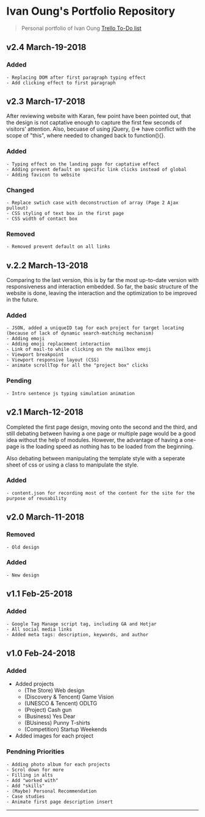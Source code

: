 # Ivan Oung's Portfolio Repository
> Personal portfolio of Ivan Oung
[Trello To-Do list](https://trello.com/c/a2vtr4ha/24-to-do)


## v2.4 March-19-2018
### Added
    - Replacing DOM after first paragraph typing effect
    - Add clicking effect to first paragraph

## v2.3 March-17-2018
After reviewing website with Karan, few point have been pointed out, that the design is not captative enough to capture the first few seconds of visitors' attention. Also, becuase of using jQuery, ()=> have conflict with the scope of "this", where needed to changed back to function(){}.

### Added
    - Typing effect on the landing page for captative effect
    - Adding prevent default on specific link clicks instead of global
    - Adding favicon to website

### Changed
    - Replace swtich case with deconstruction of array (Page 2 Ajax pullout)
    - CSS styling of text box in the first page
    - CSS width of contact box

### Removed
    - Removed prevent default on all links


## v.2.2 March-13-2018
Comparing to the last version, this is by far the most up-to-date version with responsiveness and interaction embedded. So far, the basic structure of the website is done, leaving the interaction and the optimization to be improved in the future.

### Added
    - JSON, added a uniqueID tag for each project for target locating (because of lack of dynamic search-matching mechanism)
    - Adding emoji
    - Adding emoji replacement interaction
    - Link of mail-to while clicking on the mailbox emoji
    - Viewport breakpoint
    - Viewport responsive layout (CSS)
    - animate scrollTop for all the "project box" clicks

### Pending
    - Intro sentence js typing simulation animation

## v2.1 March-12-2018
Completed the first page design, moving onto the second and the third, and still debating between having a one page or multiple page would be a good idea without the help of modules. However, the advantage of having a one-page is the loading speed as nothing has to be loaded from the beginning.

Also debating between manipulating the template style with a seperate sheet of css or using a class to manipulate the style.
### Added
    - content.json for recording most of the content for the site for the purpose of reusability
    

## v2.0 March-11-2018
### Removed
    - Old design

### Added
    - New design


## v1.1 Feb-25-2018
### Added
    - Google Tag Manage script tag, including GA and Hotjar
    - All social media links
    - Added meta tags: description, keywords, and author
    

## v1.0 Feb-24-2018
### Added
- Added projects
    - (The Store) Web design
    - (Discovery & Tencent) Game Vision
    - (UNESCO & Tencent) ODLTG
    - (Project) Cash gun
    - (Business) Yes Dear
    - (BUsiness) Punny T-shirts
    - (Competition) Startup Weekends
- Added images for each project

### Pendning Priorities
    - Adding photo album for each projects
    - Scrol down for more
    - Filling in alts
    - Add "worked with"
    - Add "skills"
    - (Maybe) Personal Recommendation
    - Case studies
    - Animate first page description insert

---
[angular]: https://img.shields.io/badge/Framework-Angular-red.svg
[css]: https://img.shields.io/badge/Language-CSS-yellow.svg
[Javascript]: https://img.shields.io/badge/Language-Javascript-green.svg
[Email]: mailto:ivanoung@gmail.com
[Medium]: https://medium.com/@ivanoung
[Twitter]: https://twitter.com/IvanTheChaos
[Facebook]: https://www.facebook.com/ivanoung
[Github]: https://github.com/ivanoung
[Codepen]: https://codepen.io/ivanoung/
[Linkedin]: https://www.linkedin.com/in/ivanoung/
